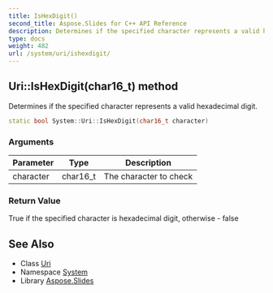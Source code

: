 ```yaml
---
title: IsHexDigit()
second_title: Aspose.Slides for C++ API Reference
description: Determines if the specified character represents a valid hexadecimal digit.
type: docs
weight: 482
url: /system/uri/ishexdigit/
---
```

## Uri::IsHexDigit(char16_t) method


Determines if the specified character represents a valid hexadecimal digit.

```cpp
static bool System::Uri::IsHexDigit(char16_t character)
```


### Arguments

| Parameter | Type | Description |
| --- | --- | --- |
| character | char16_t | The character to check |

### Return Value

True if the specified character is hexadecimal digit, otherwise - false

## See Also

* Class [Uri](../)
* Namespace [System](../../)
* Library [Aspose.Slides](../../../)